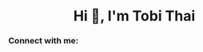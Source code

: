 <h1 align="center">Hi 👋, I'm Tobi Thai</h1>
<h3 align="left">Connect with me:</h3>
<p align="left">
</p>
